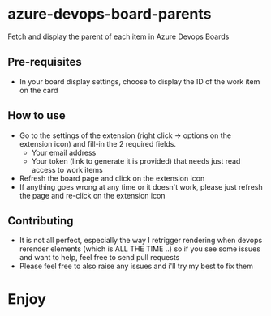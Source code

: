 # azure-devops-board-parents
Fetch and display the parent of each item in Azure Devops Boards

## Pre-requisites
 - In your board display settings, choose to display the ID of the work item on the card

## How to use
 - Go to the settings of the extension (right click -> options on the extension icon) and fill-in the 2 required fields.
   - Your email address
   - Your token (link to generate it is provided) that needs just read access to work items
 - Refresh the board page and click on the extension icon
 - If anything goes wrong at any time or it doesn't work, please just refresh the page and re-click on the extension icon

## Contributing
 - It is not all perfect, especially the way I retrigger rendering when devops rerender elements (which is ALL THE TIME ..) so if you see some issues and want to help, feel free to send pull requests
 - Please feel free to also raise any issues and i'll try my best to fix them

# Enjoy
